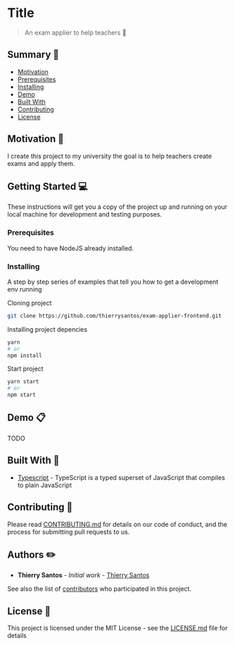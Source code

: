 # Title

> An exam applier to help teachers :rocket:

## Summary :memo:

- [Motivation](#Motivation)
- [Prerequisites](#Prerequisites)
- [Installing](#Installing)
- [Demo](#Demo)
- [Built With](#built-with)
- [Contributing](#Contributing)
- [License](#License)

## Motivation :gift_heart:

I create this project to my university the goal is to help teachers create exams and apply them.

## Getting Started :computer:

These instructions will get you a copy of the project up and running on your local machine for development and testing purposes.

### Prerequisites

You need to have NodeJS already installed.

### Installing

A step by step series of examples that tell you how to get a development env running

Cloning project

```bash
git clone https://github.com/thierrysantos/exam-applier-frontend.git
```

Installing project depencies

```bash
yarn
# or
npm install
```

Start project

```bash
yarn start
# or
npm start
```

## Demo :clipboard:

TODO


## Built With :gem:

* [Typescript](https://www.typescriptlang.org/) - TypeScript is a typed superset of JavaScript that compiles to plain JavaScript

## Contributing :sparkling_heart:

Please read [CONTRIBUTING.md](https://gist.github.com/PurpleBooth/b24679402957c63ec426) for details on our code of conduct, and the process for submitting pull requests to us.


## Authors :pencil2:

* **Thierry Santos** - *Initial work* - [Thierry Santos](https://github.com/thierrysantos)

See also the list of [contributors](https://github.com/thierrysantos/sandbox/contributors) who participated in this project.

## License :newspaper:

This project is licensed under the MIT License - see the [LICENSE.md](LICENSE.md) file for details
